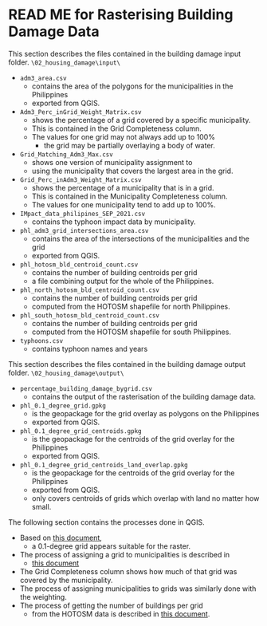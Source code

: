 # READ ME for Rasterising Building Damage Data

This section describes the files contained in the building damage input folder.
`\02_housing_damage\input\`

- `adm3_area.csv`
  - contains the area of the polygons for the municipalities in the Philippines
  - exported from QGIS.
- `Adm3_Perc_inGrid_Weight_Matrix.csv`
  - shows the percentage of a grid covered by a specific municipality.
  - This is contained in the Grid Completeness column.
  - The values for one grid may not always add up to 100%
    - the grid may be partially overlaying a body of water.
- `Grid_Matching_Adm3_Max.csv`
  - shows one version of municipality assignment to
  - using the municipality that covers the largest area in the grid.
- `Grid_Perc_inAdm3_Weight_Matrix.csv`
  - shows the percentage of a municipality that is in a grid.
  - This is contained in the Municipality Completeness column.
  - The values for one municipality tend to add up to 100%.
- `IMpact_data_philipines_SEP_2021.csv`
  - contains the typhoon impact data by municipality.
- `phl_adm3_grid_intersections_area.csv`
  - contains the area of the intersections of the municipalities and the grid
  - exported from QGIS.
- `phl_hotosm_bld_centroid_count.csv`
  - contains the number of building centroids per grid
  - a file combining output for the whole of the Philippines.
- `phl_north_hotosm_bld_centroid_count.csv`
  - contains the number of building centroids per grid
  - computed from the HOTOSM shapefile for north Philippines.
- `phl_south_hotosm_bld_centroid_count.csv`
  - contains the number of building centroids per grid
  - computed from the HOTOSM shapefile for south Philippines.
- `typhoons.csv`
  - contains typhoon names and years

This section describes the files contained in the building damage output folder.
`\02_housing_damage\output\`

- `percentage_building_damage_bygrid.csv`
  - contains the output of the rasterisation of the building damage data.
- `phl_0.1_degree_grid.gpkg`
  - is the geopackage for the grid overlay as polygons on the Philippines
  - exported from QGIS.
- `phl_0.1_degree_grid_centroids.gpkg`
  - is the geopackage for the centroids of the grid overlay for the Philippines
  - exported from QGIS.
- `phl_0.1_degree_grid_centroids_land_overlap.gpkg`
  - is the geopackage for the centroids of the grid overlay for the Philippines
  - exported from QGIS.
  - only covers centroids of grids which overlap with land no matter how small.

The following section contains the processes done in QGIS.

- Based on [this document](https://docs.google.com/document/d/1NprGn6_7gPuf3chmtxig53tGW5vxidM6tDiSOBbIgzM/edit),
  - a 0.1-degree grid appears suitable for the raster.
- The process of assigning a grid to municipalities is described in
  - [this document](https://docs.google.com/document/d/1ZcjNHwtM40rFdigMmyG9PzseXmcU1KMpzO7m37s5hKI/edit)
- The Grid Completeness column shows how much of that grid was covered by the municipality.
- The process of assigning municipalities to grids was similarly done with the weighting.
- The process of getting the number of buildings per grid
  - from the HOTOSM data is described in [this document](https://docs.google.com/document/d/1SUHeJTvT2dnshhINsf4q5wGycYuC4pRwleBrqj7K4QM/edit#).
